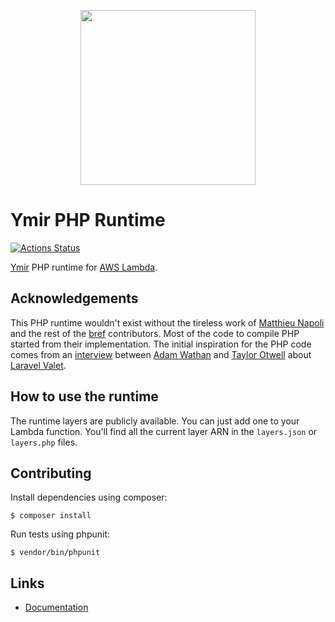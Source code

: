 <p align="center">
    <a href="https://ymirapp.com" target="_blank" align="center">
        <img src="https://cdn-std.droplr.net/files/acc_680806/69fc3k" width="280">
    </a>
</p>

# Ymir PHP Runtime

[![Actions Status](https://github.com/ymirapp/php-runtime/workflows/Continuous%20Integration/badge.svg)](https://github.com/ymirapp/php-runtime/actions)

[Ymir][1] PHP runtime for [AWS Lambda][2].

## Acknowledgements

This PHP runtime wouldn't exist without the tireless work of [Matthieu Napoli][3] and the rest of the [bref][4] contributors. 
Most of the code to compile PHP started from their implementation. The initial inspiration for the PHP code comes from an 
[interview][5] between [Adam Wathan][6] and [Taylor Otwell][7] about [Laravel Valet][8].

## How to use the runtime

The runtime layers are publicly available. You can just add one to your Lambda function. You'll find all the current layer ARN in the `layers.json` or `layers.php` files. 

## Contributing

Install dependencies using composer:

```console
$ composer install
```

Run tests using phpunit:

```console
$ vendor/bin/phpunit
```

## Links

 * [Documentation][9]

[1]: https://ymirapp.com
[2]: https://aws.amazon.com/lambda/
[3]: https://github.com/mnapoli
[4]: https://github.com/brefphp/bref
[5]: https://fullstackradio.com/120
[6]: https://github.com/adamwathan
[7]: https://github.com/taylorotwell
[8]: https://github.com/laravel/valet
[9]: https://docs.ymirapp.com
